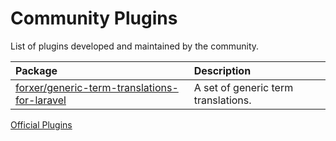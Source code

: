 # Community Plugins

List of plugins developed and maintained by the community.

| Package                                                                                                         | Description                         |
|:----------------------------------------------------------------------------------------------------------------|:------------------------------------|
| [forxer/generic-term-translations-for-laravel](https://github.com/forxer/generic-term-translations-for-laravel) | A set of generic term translations. |

<seealso style="cards">
    <category ref="plugins-lists">
        <a href="plugins-official.md">Official Plugins</a>
    </category>
</seealso>

